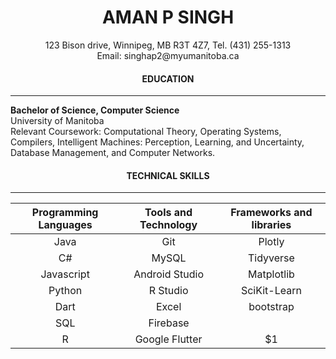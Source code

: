 <h1 align = "center">AMAN P SINGH </h1>
<p align = "center"> 123 Bison drive, Winnipeg, MB R3T 4Z7, Tel. (431) 255-1313<br> Email: singhap2@myumanitoba.ca</p>

#### <center> EDUCATION </center>

---
<b>Bachelor of Science, Computer Science</b>  
University of Manitoba   
Relevant Coursework: Computational Theory, Operating Systems, Compilers, Intelligent Machines: Perception, Learning, and Uncertainty, Database Management, and Computer Networks.

#### <center> TECHNICAL SKILLS</center>

---

<p align = "center">

| Programming Languages        | Tools and Technology           | Frameworks and libraries  |
| :-------------: |:-------------:| :-----:|
| Java     | Git | Plotly |
| C#      | MySQL      |   Tidyverse |
| Javascript | Android Studio      |    Matplotlib |
| Python | R Studio      |    SciKit-Learn |
| Dart |    Excel   |    bootstrap |
| SQL | Firebase      |     |
| R | Google Flutter      |    $1 |
</p>
